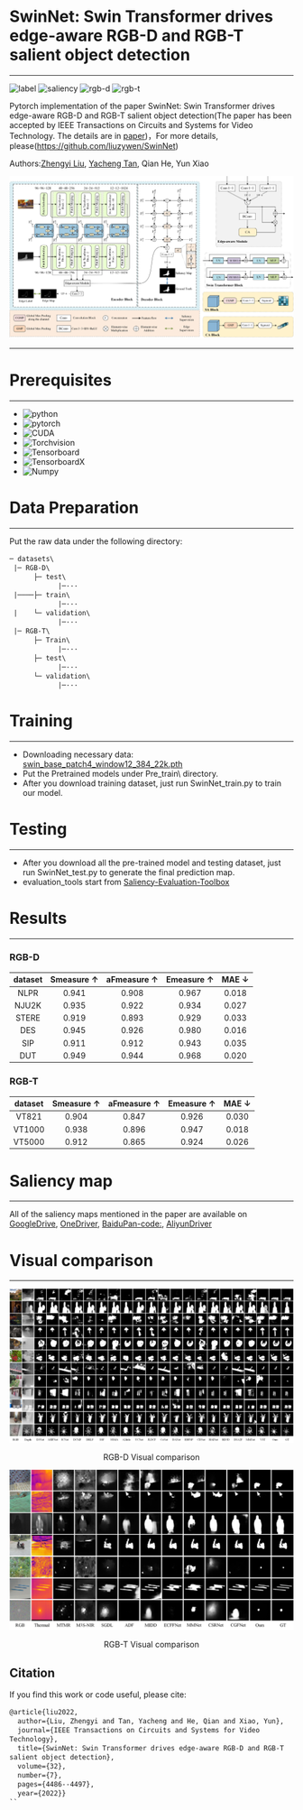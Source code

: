 # SwinNet: Swin Transformer drives edge-aware RGB-D and RGB-T salient object detection
****
![label](https://img.shields.io/badge/Label-%20-red)
![saliency](https://img.shields.io/badge/Saliency-%20-green)
![rgb-d](https://img.shields.io/badge/RGB--D-%20-green)
![rgb-t](https://img.shields.io/badge/RGB--T-%20-brightgreen)

Pytorch implementation of the paper SwinNet: Swin Transformer drives edge-aware RGB-D and RGB-T salient object detection(The paper has been accepted by IEEE Transactions on Circuits and Systems for Video Technology. The details are in [paper](https://ieeexplore.ieee.org/document/9611276))，For more details, please(https://github.com/liuzywen/SwinNet)

Authors:[Zhengyi Liu](https://github.com/liuzywen), [Yacheng Tan](https://github.com/caigentan), Qian He, Yun Xiao

![main](imgs/main.png)
****
# Prerequisites
****
+ ![python](https://img.shields.io/badge/Python-3.7.10%20-green)
+ ![pytorch](https://img.shields.io/badge/Pytorch-1.7.0%20-green)
+ ![CUDA](https://img.shields.io/badge/Cuda-10.1%20-green)
+ ![Torchvision](https://img.shields.io/badge/Torchvision-0.8.0%20-green)
+ ![Tensorboard](https://img.shields.io/badge/Tensorboard-1.14.0%20-green)
+ ![TensorboardX](https://img.shields.io/badge/TensorboardX-2.2%20-green)
+ ![Numpy](https://img.shields.io/badge/Numpy-1.19.2%20-green)

# Data Preparation
****
Put the raw data under the following directory:

    ─ datasets\
     |─ RGB-D\
          ├─ test\
                |─···
     |────├─ train\
                |─···
     |    └─ validation\
                |─···
     |─ RGB-T\
          ├─ Train\
                |─···
          ├─ test\
                |─···
          └─ validation\
                |─···

# Training
****
* Downloading necessary data: [swin_base_patch4_window12_384_22k.pth](https://github.com/SwinTransformer/storage/releases/download/v1.0.0/swin_base_patch4_window12_384_22k.pth)
* Put the Pretrained models under Pre_train\ directory.
* After you download training dataset, just run SwinNet_train.py to train our model.

# Testing
****
* After you download all the pre-trained model and testing dataset, just run SwinNet_test.py to generate the final prediction map.
* evaluation_tools start from [Saliency-Evaluation-Toolbox](https://github.com/jiwei0921/Saliency-Evaluation-Toolbox)

# Results
****
### RGB-D
| dataset | Smeasure ↑ | aFmeasure ↑ |Emeasure ↑ | MAE ↓ | 
| :---: | :---: | :---: | :---: | :---: | 
| NLPR | 0.941 | 0.908 | 0.967 | 0.018 |
| NJU2K | 0.935 | 0.922 | 0.934 | 0.027 |
| STERE | 0.919 | 0.893 | 0.929 | 0.033 |
| DES | 0.945 | 0.926 | 0.980 | 0.016 |
| SIP | 0.911 | 0.912 | 0.943 | 0.035 |
| DUT | 0.949 | 0.944 | 0.968 | 0.020 |
### RGB-T
| dataset | Smeasure ↑ | aFmeasure ↑ |Emeasure ↑ | MAE ↓ | 
| :---: | :---: | :---: | :---: | :---: | 
| VT821 | 0.904 | 0.847 | 0.926 | 0.030 |
| VT1000 | 0.938 | 0.896 | 0.947 | 0.018 |
| VT5000 | 0.912 | 0.865 | 0.924 | 0.026 |

# Saliency map
****
All of the saliency maps mentioned in the paper are available on [GoogleDrive](https://drive.google.com/drive/folders/1UG3HzVbl9etPgZorkGAZrHYmzUQmPz6S?usp=sharing), [OneDriver](https://1drv.ms/u/s!AuFm6rk_AONSjzOWm6F7NMogzkl1?e=jclfMu), [BaiduPan-code:](), [AliyunDriver](https://www.aliyundrive.com/s/BxnZfHBRnye)


# Visual comparison
****
![RGB-D](imgs/RGBD.png)
<p align="center">RGB-D Visual comparison</p>

![RGB-T](imgs/RGBT.png)
<p align="center">RGB-T Visual comparison</p>


## Citation
If you find this work or code useful, please cite:

```
@article{liu2022,
  author={Liu, Zhengyi and Tan, Yacheng and He, Qian and Xiao, Yun},
  journal={IEEE Transactions on Circuits and Systems for Video Technology}, 
  title={SwinNet: Swin Transformer drives edge-aware RGB-D and RGB-T salient object detection}, 
  volume={32},
  number={7},
  pages={4486--4497},
  year={2022}}
``
